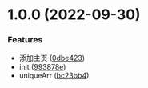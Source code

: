 # 1.0.0 (2022-09-30)


### Features

* 添加主页 ([0dbe423](https://github.com/xiumubai/vivace-tool/commit/0dbe4238233ac4a717b1469ab2c4ce3e7772384b))
* init ([993878e](https://github.com/xiumubai/vivace-tool/commit/993878eeae59d609d5c79368d674829ae5336cbc))
* uniqueArr ([bc23bb4](https://github.com/xiumubai/vivace-tool/commit/bc23bb43ed663aff55f8bfccf539971fd5fbb706))



